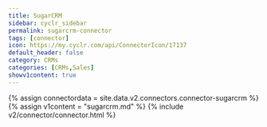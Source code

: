 ```yaml
---
title: SugarCRM
sidebar: cyclr_sidebar
permalink: sugarcrm-connector
tags: [connector]
icon: https://my.cyclr.com/api/ConnectorIcon/17137
default_header: false
category: CRMs
categories: [CRMs,Sales]
showv1content: true
---
```

{% assign connectordata = site.data.v2.connectors.connector-sugarcrm %}
{% assign v1content = "sugarcrm.md" %}
{% include v2/connector/connector.html %}	
